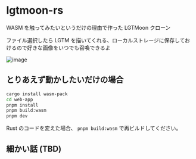 # lgtmoon-rs

WASM を触ってみたいというだけの理由で作った LGTMoon クローン

ファイル選択したら LGTM を描いてくれる、ローカルストレージに保存しておけるので好きな画像をいつでも召喚できるよ

![image](https://github.com/user-attachments/assets/76e275a1-1731-4447-a95e-50d175c798ff)

## とりあえず動かしたいだけの場合

```bash
cargo install wasm-pack
cd web-app
pnpm install
pnpm build:wasm
pnpm dev
```

Rust のコードを変えた場合、 `pnpm build:wasm` で再ビルドしてください。

## 細かい話 (TBD)
